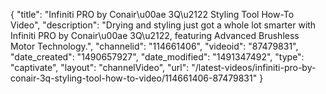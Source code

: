 {
    "title": "Infiniti PRO by Conair\u00ae 3Q\u2122 Styling Tool How-To Video",
    "description": "Drying and styling just got a whole lot smarter with Infiniti PRO by Conair\u00ae 3Q\u2122, featuring Advanced Brushless Motor Technology.",
    "channelid": "114661406",
    "videoid": "87479831",
    "date_created": "1490657927",
    "date_modified": "1491347492",
    "type": "captivate",
    "layout": "channelVideo",
    "url": "\/latest-videos\/infiniti-pro-by-conair-3q-styling-tool-how-to-video\/114661406-87479831"
}